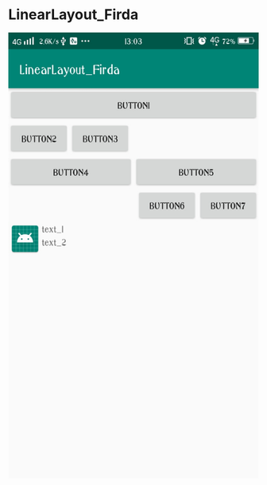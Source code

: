 # LinearLayout_Firda
![atl txt](https://github.com/Firdareynikaa/LinearLayout_Firda/blob/master/t1.jpg?raw=true)
